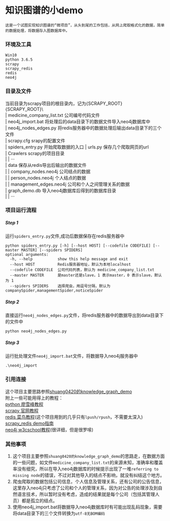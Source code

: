 # 知识图谱的小demo
	这是一个试图实现知识图谱的“微项目”，从头到尾的工作包括，从网上爬取格式化的数据，简单的数据处理，将数据存入图数据库中。

### 环境及工具
	Win10
	python 3.6.5
	scrapy
	scrapy_redis
	redis
	neo4j
### 目录及文件
当前目录为scrapy项目的根目录内，记为{SCRAPY_ROOT}  
{SCRAPY_ROOT}\  
| medicine_company_list.txt   公司编号代码文件  
| neo4j_import.bat   将处理后的data目录下的数据文件导入neo4j数据库中  
| neo4j_nodes_edges.py   将redis服务器中的数据处理后输出data目录下的三个文件  
| scrapy.cfg   srapy的配置文件  
| spiders_entry.py   开始爬取数据的入口
| urls.py   保存几个爬取网页的url  
| Crawlers   scrapy的项目目录  
| | ···  
| data   保存从redis导出后输出的数据文件  
| | company_nodes.neo4j 公司结点的数据  
| | person_nodes.neo4j 个人结点的数据  
| | management_edges.neo4j 公司和个人之间管理关系的数据  
| graph_demo.db   导入neo4j数据库后得到的数据库目录  
| | ···

### 项目运行流程
##### Step 1
运行`spiders_entry.py`文件,成功后数据保存在redis服务器中  
```
python spiders_entry.py [-h] [--host HOST] [--codefile CODEFILE] [--master MASTER] [--spiders SPIDERS]
optional arguments:  
  -h, --help           show this help message and exit  
  --host HOST          Redis服务器地址，默认为本地localhost  
  --codefile CODEFILE  公司代码列表，默认为 medicine_company_list.txt  
  --master MASTER      是master还是slave，1 表示master，0 表示slave，默认为 1  
  --spiders SPIDERS    选择爬虫，用逗号分隔，默认为 companySpider,managementSpider,noticeSpider  
```
##### Step 2
直接运行`neo4j_nodes_edges.py`文件，将redis服务器中的数据导出到data目录下的文件中
```
python neo4j_nodes_edges.py
```
##### Step 3
运行批处理文件`neo4j_import.bat`文件，将数据导入neo4j服务器中
```
.\neo4j_import
```
### 引用连接
这个项目主要思路参照[shuang0420的knowledge_graph_demo](https://github.com/Shuang0420/knowledge_graph_demo)  
附上一些可能用得上的教程：  
[python 廖雪峰教程](https://www.liaoxuefeng.com/wiki/0014316089557264a6b348958f449949df42a6d3a2e542c000)  
[scrapy 官网教程](https://docs.scrapy.org/en/latest/intro/overview.html)  
[redis 菜鸟教程](http://www.runoob.com/redis/redis-tutorial.html)(这个项目用到的几乎只有`lpush/rpush`，不需要太深入)  
[scrapy_redis demo指南](https://github.com/rmax/scrapy-redis)  
[neo4j w3cschool教程](https://www.w3cschool.cn/neo4j/)(很详细，但是很罗嗦)  
### 其他事项
1. 这个项目主要参照`shuang0420的knowledge_graph_demo`的思路走，在数据方面的一些问题，如文件`medicine_company_list.txt`的来源未知，准确率和覆盖率没有细究，所以在导入neo4j数据库的时候提示出现了一堆`referring to missing node`的错误，不过对其他导入的结点不影响，就没有纠结这个地方。
2. 爬虫爬取的数据包括公司信息，个人信息及管理关系，还有公司的公告信息，这里存入neo4j只考虑了公司和个人的管理关系，因为对公告的处理涉及到自然语言技术，所以暂时没有考虑，造成的结果就是每个公司（包括其管理人员）都是孤立的结点。
3. 使用neo4j_import.bat将数据导入neo4j数据库时有可能出现乱码现象，需要将data目录下的三个文件转换为`utf-8无BOM编码`
